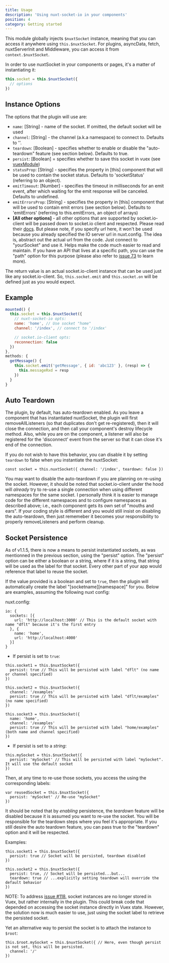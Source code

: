 ```yaml
---
title: Usage
description: 'Using nuxt-socket-io in your components'
position: 4
category: Getting started
---
```


This module globally injects `$nuxtSocket` instance, meaning that you can access it anywhere using `this.$nuxtSocket`. For plugins, asyncData, fetch, nuxtServerInit and Middleware,  you can access it from `context.$nuxtSocket`.

In order to use nuxtSocket in your components or pages, it's a matter of instantiating it:

```js
this.socket = this.$nuxtSocket({
  // options
})
```

## Instance Options

The options that the plugin will use are:

* `name`: [String] - name of the socket. If omitted, the default socket will be used
* `channel`: [String] - the channel (a.k.a namespace) to connect to. Defaults to ''.
* `teardown`: [Boolean] - specifies whether to enable or disable the "auto-teardown" feature (see section below). Defaults to true.
* `persist`: [Boolean] = specifies whether to save this socket in vuex (see [vuexModule](/vuexModule))
* `statusProp`: [String] - specifies the property in [this] component that will be used to contain the socket status. Defaults to 'socketStatus' (referring to an object).
* `emitTimeout`: [Number] - specifies the timeout in milliseconds for an emit event, after which waiting for the emit response will be canceled. Defaults to undefined.
* `emitErrorsProp`: [String] - specifies the property in [this] component that will be used to contain emit errors (see section below). Defaults to 'emitErrors' (referring to this.emitErrors, an object of arrays)
* **[All other options]**  - all other options that are supported by socket.io-client will be passed down to socket.io client and respected. Please read their [docs](https://socket.io/docs/client-api/). But please note, if you specify *url* here, it won't be used because you already specified the IO server url in nuxt.config. The idea is, abstract out the actual url from the code. Just connect to "yourSocket" and use it. Helps make the code much easier to read and maintain. If you have an API that lives at a specific path, you can use the "path" option for this purpose (please also refer to [issue 73](https://github.com/richardeschloss/nuxt-socket-io/issues/73) to learn more).

The return value is an actual socket.io-client instance that can be used just like any socket.io-client. So, `this.socket.emit` and `this.socket.on` will be defined just as you would expect.

## Example

```js
mounted() {
  this.socket = this.$nuxtSocket({
    // nuxt-socket-io opts: 
    name: 'home', // Use socket "home"
    channel: '/index', // connect to '/index'

    // socket.io-client opts:
    reconnection: false
  })
},
methods: {
  getMessage() {
    this.socket.emit('getMessage', { id: 'abc123' }, (resp) => {
      this.messageRxd = resp
    })
  } 
}
```

## Auto Teardown

The plugin, by default, has auto-teardown enabled. As you leave a component that has instantiated nuxtSocket, the plugin will first removeAllListeners (so that duplicates don't get re-registered), then it will close the connection, and then call your component's destroy lifecycle method. Also, while you are on the component, a listener will also be registered for the 'disconnect' event from the server so that it can close it's end of the connection.

If you do not wish to have this behavior, you can disable it by setting `teardown` to false when you instantiate the nuxtSocket:

```
const socket = this.nuxtSocket({ channel: '/index', teardown: false })
```

You may want to disable the auto-teardown if you are planning on re-using the socket. However, it should be noted that socket.io-client under the hood will *already* try to re-use a single connection when using different namespaces for the same socket. I personally think it is easier to manage code for the different namespaces and to configure namespaces as described above; i.e., each component gets its own set of "mouths and ears". If your coding style is different and you would still insist on disabling the auto-teardown, then just rememeber it becomes your responsibility to properly removeListeners and perform cleanup.


## Socket Persistence 

As of v1.1.5, there is now a means to persist instantiated sockets, as was mentionned in the previous section, using the "persist" option. The "persist" option can be either a boolean or a string, where if it is a string, that string will be used as the label for that socket. Every other part of your app would reference that label to reuse the socket.

If the value provided is a boolean and set to `true`, then the plugin will automatically create the label "[socketname][namespace]" for you. Below are examples, assuming the following nuxt config:

nuxt.config:

```
io: {
  sockets: [{
    url: 'http://localhost:3000' // This is the default socket with name "dflt" because it's the first entry
  }, {
    name: 'home',
    url: 'http://localhost:4000'
  }]
}
```

* If persist is set to `true`:

```
this.socket1 = this.$nuxtSocket({
  persist: true // This will be persisted with label "dflt" (no name or channel specified)
})

this.socket2 = this.$nuxtSocket({
  channel: '/examples'
  persist: true // This will be persisted with label "dflt/examples" (no name specified)
})

this.socket3 = this.$nuxtSocket({
  name: 'home',
  channel: '/examples'
  persist: true // This will be persisted with label "home/examples" (both name and channel specified)
})
```

* If persist is set to a *string*:

```
this.mySocket = this.$nuxtSocket({
  persist: 'mySocket' // This will be persisted with label "mySocket". It will use the default socket
})
```

Then, at any time to re-use those sockets, you access the using the corresponding labels:

```
var reusedSocket = this.$nuxtSocket({
  persist: 'mySocket' // Re-use "mySocket"
})
```

It should be noted that by *enabling* persistence, the *teardown* feature will be disabled because it is assumed you want to re-use the socket. You will be responsible for the teardown steps where you feel it's appropriate. If you still desire the auto teardown feature, you can pass true to the "teardown" option and it will be respected.

Examples:

```
this.socket1 = this.$nuxtSocket({
  persist: true // Socket will be persisted, teardown disabled
})

this.socket2 = this.$nuxtSocket({
  persist: true, // Socket will be persisted...but...
  teardown: true // ...explicitly setting teardown will override the default behavior
})
```

NOTE: To address [issue #118](https://github.com/richardeschloss/nuxt-socket-io/issues/118), socket instances are no longer stored in Vuex, but rather internally in the plugin. This could break code that depended on accessing the socket instance directly in Vuex state. However, the solution now is much easier to use, just using the socket label to retrieve the persisted socket.

Yet an alternative way to persist the socket is to attach the instance to `$root`:
```
this.$root.mySocket = this.$nuxtSocket({ // Here, even though persist is not set, this will be persisted.
  channel: '/'
})
```
